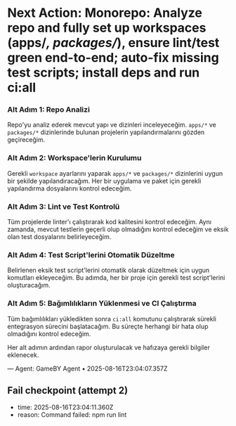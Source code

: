 # Next Action: Monorepo: Analyze repo and fully set up workspaces (apps/*, packages/*), ensure lint/test green end-to-end; auto-fix missing test scripts; install deps and run ci:all

### Alt Adım 1: Repo Analizi
Repo'yu analiz ederek mevcut yapı ve dizinleri inceleyeceğim. `apps/*` ve `packages/*` dizinlerinde bulunan projelerin yapılandırmalarını gözden geçireceğim.

### Alt Adım 2: Workspace'lerin Kurulumu
Gerekli `workspace` ayarlarını yaparak `apps/*` ve `packages/*` dizinlerini uygun bir şekilde yapılandıracağım. Her bir uygulama ve paket için gerekli yapılandırma dosyalarını kontrol edeceğim.

### Alt Adım 3: Lint ve Test Kontrolü
Tüm projelerde linter'ı çalıştırarak kod kalitesini kontrol edeceğim. Aynı zamanda, mevcut testlerin geçerli olup olmadığını kontrol edeceğim ve eksik olan test dosyalarını belirleyeceğim.

### Alt Adım 4: Test Script'lerini Otomatik Düzeltme
Belirlenen eksik test script'lerini otomatik olarak düzeltmek için uygun komutları ekleyeceğim. Bu adımda, her bir proje için gerekli test script'lerini oluşturacağım.

### Alt Adım 5: Bağımlılıkların Yüklenmesi ve CI Çalıştırma
Tüm bağımlılıkları yükledikten sonra `ci:all` komutunu çalıştırarak sürekli entegrasyon sürecini başlatacağım. Bu süreçte herhangi bir hata olup olmadığını kontrol edeceğim. 

Her alt adımın ardından rapor oluşturulacak ve hafızaya gerekli bilgiler eklenecek.

— Agent: GameBY Agent • 2025-08-16T23:04:07.357Z


## Fail checkpoint (attempt 2)
- time: 2025-08-16T23:04:11.360Z
- reason: Command failed: npm run lint
